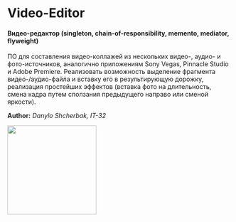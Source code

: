 # Video-Editor

#### Видео-редактор (singleton, chain-of-responsibility, memento, mediator, flyweight)  
ПО для составления видео-коллажей из нескольких видео-, аудио- и фото-источников, аналогично приложениям Sony Vegas, Pinnacle Studio и Adobe Premiere. Реализовать возможность выделение фрагмента видео-/аудио-файла и вставку его в результирующую дорожку, реализация простейших эффектов (вставка фото на длительность, смена кадра путем сползания предыдущего направо или сменой яркости).

**Author:** *Danylo Shcherbak, IT-32*

[<image src="https://ci.appveyor.com/api/projects/status/3cx7yxfbwpw9qnch?retina=true" width="200">](https://ci.appveyor.com/project/GitUser0001/video-editor)
